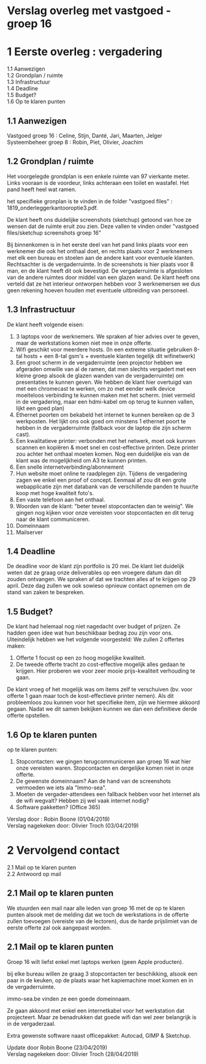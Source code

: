 # Verslag overleg met vastgoed - groep 16
# 1 Eerste overleg : vergadering
1.1 Aanwezigen  
1.2 Grondplan / ruimte  
1.3 Infrastructuur  
1.4 Deadline  
1.5 Budget?  
1.6 Op te klaren punten  

## 1.1 Aanwezigen
Vastgoed groep 16 : Celine, Stijn, Danté, Jari, Maarten, Jelger
Systeembeheer groep 8 : Robin, Piet, Olivier, Joachim

## 1.2 Grondplan / ruimte
Het voorgelegde grondplan is een enkele ruimte van 97 vierkante meter. Links vooraan is de voordeur, links achteraan een toilet en wastafel. Het pand heeft heel wat ramen.  

het specifieke gronplan is te vinden in de folder "vastgoed files" : 1819_onderleggerkantooroptie3.pdf.

De klant heeft ons duidelijke screenshots (sketchup) getoond van hoe ze wensen dat de ruimte eruit zou zien. Deze vallen te vinden onder "vastgoed files/sketchup screenshots groep 16"

Bij binnenkomen is in het eerste deel van het pand links plaats voor een werknemer die ook het onthaal doet, en rechts plaats voor 2 werknemers met elk een bureau en stoelen aan de andere kant voor eventuele klanten. Rechtsachter is de vergaderruimte. In de screenshots is hier plaats voor 8 man, en de klant heeft dit ook bevestigd. De vergaderruimte is afgesloten van de andere ruimtes door middel van een glazen wand. De klant heeft ons verteld dat ze het interieur ontworpen hebben voor 3 werknemersen we dus geen rekening hoeven houden met eventuele uitbreiding van personeel.

## 1.3 Infrastructuur

De klant heeft volgende eisen:  
1) 3 laptops voor de werknemers. We spraken af hier advies over te geven, maar de werkstations komen niet mee in onze offerte.
2) Wifi geschikt voor meerdere hosts. (In een extreme situatie gebruiken 8-tal hosts + een 8-tal gsm's + eventuele klanten tegelijk dit wifinetwerk)
3) Een groot scherm in de vergaderruimte (een projector hebben we afgeraden omwille van al de ramen, dat men slechts vergadert met een kleine groep alsook de glazen wanden van de vergaderruimte) om presentaties te kunnen geven. We hebben de klant hier overtuigd van met een chromecast te werken, om zo met eender welk device moeiteloos verbinding te kunnen maken met het scherm. (niet vermeld in de vergadering, maar een hdmi-kabel om op terug te kunnen vallen, lijkt een goed plan)
4) Ethernet poorten om bekabeld het internet te kunnen bereiken op de 3 werkposten. Het lijkt ons ook goed om minstens 1 ethernet poort te hebben in de vergaderruimte (fallback voor de laptop die zijn scherm cast).
5) Een kwalitatieve printer: verbonden met het netwerk, moet ook kunnen scannen en kopiëren & moet snel en cost-effective printen. Deze printer zou achter het onthaal moeten komen. Nog een duidelijke eis van de klant was de mogelijkheid om A3 te kunnen printen.
6) Een snelle internetverbinding/abonnement
7) Hun website moet online te raadplegen zijn. Tijdens de vergadering zagen we enkel een proof of concept. Eenmaal af zou dit een grote webapplicatie zijn met databank van de verschillende panden te huur/te koop met hoge kwaliteit foto's.
8) Een vaste telefoon aan het onthaal.
9) Woorden van de klant: "beter teveel stopcontacten dan te weinig". We gingen nog kijken voor onze vereisten voor stopcontacten en dit terug naar de klant communiceren.
10) Domeinnaam
11) Mailserver

## 1.4 Deadline

De deadline voor de klant zijn portfolio is 20 mei. De klant liet duidelijk weten dat ze graag onze deliverables op een vroegere datum dan dit zouden ontvangen. We spraken af dat we trachten alles af te krijgen op 29 april. Deze dag zullen we ook sowieso opnieuw contact opnemen om de stand van zaken te bespreken.

## 1.5 Budget?

De klant had helemaal nog niet nagedacht over budget of prijzen. Ze hadden geen idee wat hun beschikbaar bedrag zou zijn voor ons. Uiteindelijk hebben we het volgende voorgesteld: We zullen 2 offertes maken:  
1) Offerte 1 focust op een zo hoog mogelijke kwaliteit.
2) De tweede offerte tracht zo cost-effective mogelijk alles gedaan te krijgen. Hier proberen we voor zeer mooie prijs-kwaliteit verhouding te gaan.  

De klant vroeg of het mogelijk was om items zelf te verschuiven (bv. voor offerte 1 gaan maar toch de kost-effectieve printer nemen). Als dit probleemloos zou kunnen voor het specifieke item, zijn we hiermee akkoord gegaan. Nadat we dit samen bekijken kunnen we dan een definitieve derde offerte opstellen.

## 1.6 Op te klaren punten
op te klaren punten:
1) Stopcontacten: we gingen terugcommuniceren aan groep 16 wat hier onze vereisten waren. Stopcontacten en dergelijke komen niet in onze offerte.
2) De gewenste domeinnaam? Aan de hand van de screenshots vermoeden we iets ala "Immo-sea".
3) Moeten de vergader-attendees een fallback hebben voor het internet als de wifi wegvalt? Hebben zij wel vaak internet nodig?
5) Software pakketten? (Office 365)

Verslag door : Robin Boone (01/04/2019)  
Verslag nagekeken door: Olivier Troch (03/04/2019)

# 2 Vervolgend contact

2.1 Mail op te klaren punten  
2.2 Antwoord op mail

## 2.1 Mail op te klaren punten

We stuurden een mail naar alle leden van groep 16 met de op te klaren punten alsook met de melding dat we toch de werkstations in de offerte zullen toevoegen (vereiste van de lectoren), dus de harde prijslimiet van de eerste offerte zal ook aangepast worden.  

## 2.1 Mail op te klaren punten  

Groep 16 wilt liefst enkel met laptops werken (geen Apple producten).  

bij elke bureau willen ze graag 3 stopcontacten ter beschikking, alsook een paar in de keuken, op de plaats waar het kapiemachine moet komen en in de vergaderruimte.

immo-sea.be vinden ze een goede domeinnaam.  

Ze gaan akkoord met enkel een internetkabel voor het werkstation dat projecteert. Maar ze benadrukken dat goede wifi dan wel zeer belangrijk is in de vergaderzaal.  

Extra gewenste software naast officepakket: Autocad, GIMP & Sketchup.

Update door Robin Boone (23/04/2019)  
Verslag nagekeken door: Olivier Troch (28/04/2019)  
